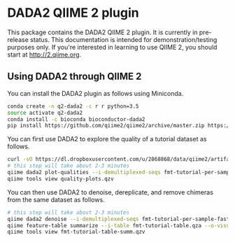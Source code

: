 # DADA2 QIIME 2 plugin

This package contains the DADA2 QIIME 2 plugin. It is currently in pre-release status. This documentation is intended for demonstration/testing purposes only. If you're interested in learning to use QIIME 2, you should start at http://2.qiime.org.

## Using DADA2 through QIIME 2

You can install the DADA2 plugin as follows using Miniconda.

```bash
conda create -n q2-dada2 -c r r python=3.5
source activate q2-dada2
conda install -c bioconda bioconductor-dada2
pip install https://github.com/qiime2/qiime2/archive/master.zip https://github.com/qiime2/q2cli/archive/master.zip https://github.com/qiime2/q2-types/archive/master.zip https://github.com/qiime2/q2-feature-table/archive/master.zip https://github.com/gregcaporaso/q2-dada2/archive/master.zip
```

You can first use DADA2 to explore the quality of a tutorial dataset as follows.

```bash
curl -sO https://dl.dropboxusercontent.com/u/2868868/data/qiime2/artifacts/fmt-tutorial-per-sample-fastq-1p.qza
# this step will take about 2-3 minutes
qiime dada2 plot-qualities --i-demultiplexed-seqs fmt-tutorial-per-sample-fastq-1p.qza --o-visualization quality-plots --p-n 10
qiime tools view quality-plots.qzv
```

You can then use DADA2 to denoise, dereplicate, and remove chimeras from the same dataset as follows.

```bash
# this step will take about 2-3 minutes
qiime dada2 denoise --i-demultiplexed-seqs fmt-tutorial-per-sample-fastq-1p.qza --o-table fmt-tutorial-table.qza --p-trim-left 10 --p-trunc-len 130 --o-representative-sequences fmt-tutorial-rep-seqs.qza
qiime feature-table summarize --i-table fmt-tutorial-table.qza --o-visualization fmt-tutorial-table-summ
qiime tools view fmt-tutorial-table-summ.qzv
```
